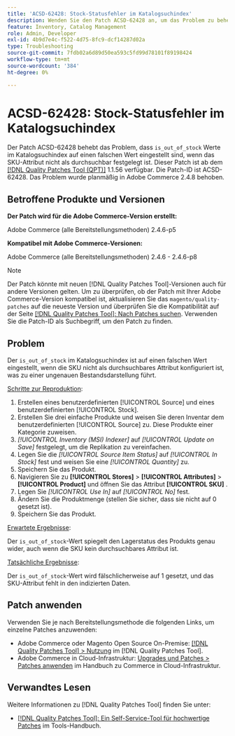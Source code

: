 ```yaml
---
title: 'ACSD-62428: Stock-Statusfehler im Katalogsuchindex'
description: Wenden Sie den Patch ACSD-62428 an, um das Problem zu beheben, dass der Wert „is_out_of_stock“ im Katalogsuchindex falsch festgelegt ist, wenn die SKU nicht als durchsuchbares Attribut festgelegt ist.
feature: Inventory, Catalog Management
role: Admin, Developer
exl-id: 4b9d7e4c-f522-4d75-8fc9-dcf14287d02a
type: Troubleshooting
source-git-commit: 7fdb02a6d89d50ea593c5fd99d78101f89198424
workflow-type: tm+mt
source-wordcount: '384'
ht-degree: 0%

---
```


# ACSD-62428: Stock-Statusfehler im Katalogsuchindex

Der Patch ACSD-62428 behebt das Problem, dass `is_out_of_stock` Werte im Katalogsuchindex auf einen falschen Wert eingestellt sind, wenn das SKU-Attribut nicht als durchsuchbar festgelegt ist. Dieser Patch ist ab dem [[!DNL Quality Patches Tool (QPT)]](/help/tools/quality-patches-tool/quality-patches-tool-to-self-serve-quality-patches.md) 1.1.56 verfügbar. Die Patch-ID ist ACSD-62428. Das Problem wurde planmäßig in Adobe Commerce 2.4.8 behoben.

## Betroffene Produkte und Versionen

**Der Patch wird für die Adobe Commerce-Version erstellt:**

Adobe Commerce (alle Bereitstellungsmethoden) 2.4.6-p5

**Kompatibel mit Adobe Commerce-Versionen:**

Adobe Commerce (alle Bereitstellungsmethoden) 2.4.6 - 2.4.6-p8

>[!NOTE]
>
>Der Patch könnte mit neuen [!DNL Quality Patches Tool]-Versionen auch für andere Versionen gelten. Um zu überprüfen, ob der Patch mit Ihrer Adobe Commerce-Version kompatibel ist, aktualisieren Sie das `magento/quality-patches` auf die neueste Version und überprüfen Sie die Kompatibilität auf der Seite [[!DNL Quality Patches Tool]: Nach Patches suchen](https://experienceleague.adobe.com/tools/commerce-quality-patches/index.html?lang=de). Verwenden Sie die Patch-ID als Suchbegriff, um den Patch zu finden.

## Problem

Der `is_out_of_stock` im Katalogsuchindex ist auf einen falschen Wert eingestellt, wenn die SKU nicht als durchsuchbares Attribut konfiguriert ist, was zu einer ungenauen Bestandsdarstellung führt.

<u>Schritte zur Reproduktion</u>:

1. Erstellen eines benutzerdefinierten [!UICONTROL Source] und eines benutzerdefinierten [!UICONTROL Stock].
1. Erstellen Sie drei einfache Produkte und weisen Sie deren Inventar dem benutzerdefinierten [!UICONTROL Source] zu. Diese Produkte einer Kategorie zuweisen.
1. *[!UICONTROL Inventory (MSI) Indexer]* auf *[!UICONTROL Update on Save]* festgelegt, um die Replikation zu vereinfachen.
1. Legen Sie die *[!UICONTROL Source Item Status]* auf *[!UICONTROL In Stock]* fest und weisen Sie eine *[!UICONTROL Quantity]* zu.
1. Speichern Sie das Produkt.
1. Navigieren Sie zu **[!UICONTROL Stores]** > **[!UICONTROL Attributes]** > **[!UICONTROL Product]** und öffnen Sie das Attribut **[!UICONTROL SKU]** .
1. Legen Sie *[!UICONTROL Use In]* auf *[!UICONTROL No]* fest.
1. Ändern Sie die Produktmenge (stellen Sie sicher, dass sie nicht auf 0 gesetzt ist).
1. Speichern Sie das Produkt.

<u>Erwartete Ergebnisse</u>:

Der `is_out_of_stock`-Wert spiegelt den Lagerstatus des Produkts genau wider, auch wenn die SKU kein durchsuchbares Attribut ist.

<u>Tatsächliche Ergebnisse</u>:

Der `is_out_of_stock`-Wert wird fälschlicherweise auf 1 gesetzt, und das SKU-Attribut fehlt in den indizierten Daten.

## Patch anwenden

Verwenden Sie je nach Bereitstellungsmethode die folgenden Links, um einzelne Patches anzuwenden:

* Adobe Commerce oder Magento Open Source On-Premise: [[!DNL Quality Patches Tool] > Nutzung](/help/tools/quality-patches-tool/usage.md) im [!DNL Quality Patches Tool].
* Adobe Commerce in Cloud-Infrastruktur: [Upgrades und Patches > Patches anwenden](https://experienceleague.adobe.com/docs/commerce-cloud-service/user-guide/develop/upgrade/apply-patches.html?lang=de) im Handbuch zu Commerce in Cloud-Infrastruktur.

## Verwandtes Lesen

Weitere Informationen zu [!DNL Quality Patches Tool] finden Sie unter:

* [[!DNL Quality Patches Tool]: Ein Self-Service-Tool für hochwertige Patches](/help/tools/quality-patches-tool/quality-patches-tool-to-self-serve-quality-patches.md) im Tools-Handbuch.
